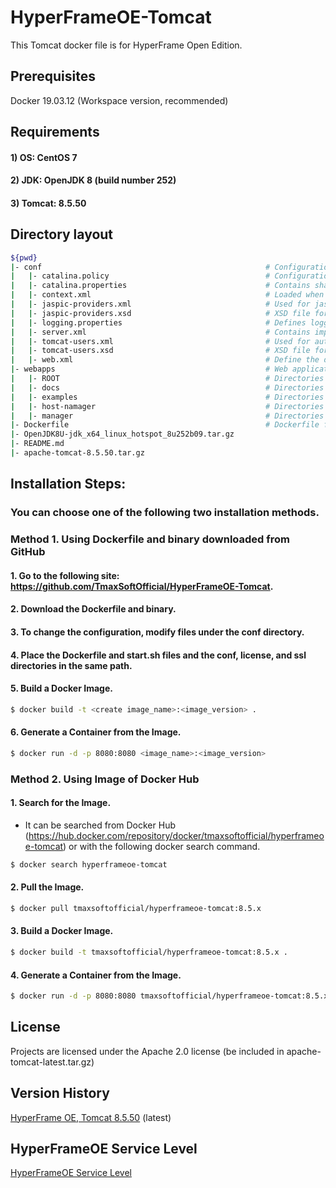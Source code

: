 # HyperFrameOE-Tomcat

This Tomcat docker file is for HyperFrame Open Edition.

## Prerequisites

Docker 19.03.12 (Workspace version, recommended)

## Requirements

#### 1) OS: CentOS 7
#### 2) JDK: OpenJDK 8 (build number 252) 
#### 3) Tomcat: 8.5.50

## Directory layout                                                         

```bash                                                                             
${pwd}                                                                       
|- conf                                                  # Configuration files             
|   |- catalina.policy                                   # Configuration file for Tomcat's security policy permissions
|   |- catalina.properties                               # Contains shared definitions such as servers, shared loaders, and JARs that are searched when the server starts|
|   |- context.xml                                       # Loaded when running the application
|   |- jaspic-providers.xml                              # Used for jaspic-providers.xml
|   |- jaspic-providers.xsd                              # XSD file for jaspic-providers.xml
|   |- logging.properties                                # Defines logging properties of Tomcat instance.
|   |- server.xml                                        # Contains important information such as IP address and virtual host and context path
|   |- tomcat-users.xml                                  # Used for authentication and approval according to role-based definitions
|   |- tomcat-users.xsd                                  # XSD file for tomcat-users.xml
|   |- web.xml                                           # Define the default values ​​for all applications when the Tomcat instance is started
|- webapps                                               # Web applications that are basically provided by Tomcat binary files.                                                   
|   |- ROOT                                              # Directories in webapps directory
|   |- docs                                              # Directories in webapps directory
|   |- examples                                          # Directories in webapps directory
|   |- host-namager                                      # Directories in webapps directory
|   |- manager                                           # Directories in webapps directory
|- Dockerfile                                            # Dockerfile for user desired setting created using base tomcat image above          
|- OpenJDK8U-jdk_x64_linux_hotspot_8u252b09.tar.gz
|- README.md                   
|- apache-tomcat-8.5.50.tar.gz
```              

## Installation Steps:

### You can choose one of the following two installation methods.

### Method 1. Using Dockerfile and binary downloaded from GitHub

#### 1. Go to the following site: https://github.com/TmaxSoftOfficial/HyperFrameOE-Tomcat.

#### 2. Download the Dockerfile and binary.

#### 3. To change the configuration, modify files under the conf directory.

#### 4. Place the Dockerfile and start.sh files and the conf, license, and ssl directories in the same path.

#### 5. Build a Docker Image.
```bash
$ docker build -t <create image_name>:<image_version> .
```

#### 6. Generate a Container from the Image.
```bash
$ docker run -d -p 8080:8080 <image_name>:<image_version>
```





### Method 2. Using Image of Docker Hub

#### 1. Search for the Image.
- It can be searched from Docker Hub (https://hub.docker.com/repository/docker/tmaxsoftofficial/hyperframeoe-tomcat) or with the following docker search command.
```bash 
$ docker search hyperframeoe-tomcat
```

#### 2. Pull the Image.
```bash
$ docker pull tmaxsoftofficial/hyperframeoe-tomcat:8.5.x
```

#### 3. Build a Docker Image.
```bash
$ docker build -t tmaxsoftofficial/hyperframeoe-tomcat:8.5.x .
```

#### 4. Generate a Container from the Image.
```bash
$ docker run -d -p 8080:8080 tmaxsoftofficial/hyperframeoe-tomcat:8.5.x
```


## License

Projects are licensed under the Apache 2.0 license (be included in apache-tomcat-latest.tar.gz)

## Version History

[HyperFrame OE, Tomcat 8.5.50](https://github.com/TmaxSoftOfficial/HyperFrameOE-Tomcat/blob/8.5.x/Dockerfile "dockerfile link") (latest)

## HyperFrameOE Service Level

[HyperFrameOE Service Level](https://github.com/TmaxSoftOfficial/HyperFrameOE-About/blob/master/ServiceLevel.md)
